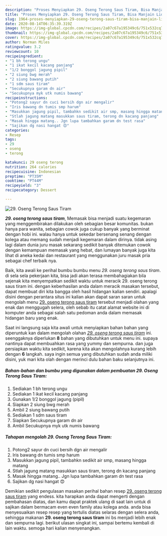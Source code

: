 ```yaml
---
description: "Proses Menyiapkan 29. Oseng Terong Saus Tiram, Bisa Manjain Lidah"
title: "Proses Menyiapkan 29. Oseng Terong Saus Tiram, Bisa Manjain Lidah"
slug: 1964-proses-menyiapkan-29-oseng-terong-saus-tiram-bisa-manjain-lidah
date: 2020-08-14T06:35:39.319Z
image: https://img-global.cpcdn.com/recipes/2a07c67a195349c6/751x532cq70/29-oseng-terong-saus-tiram-foto-resep-utama.jpg
thumbnail: https://img-global.cpcdn.com/recipes/2a07c67a195349c6/751x532cq70/29-oseng-terong-saus-tiram-foto-resep-utama.jpg
cover: https://img-global.cpcdn.com/recipes/2a07c67a195349c6/751x532cq70/29-oseng-terong-saus-tiram-foto-resep-utama.jpg
author: Norman Miles
ratingvalue: 3.2
reviewcount: 10
recipeingredient:
- "1 bh terong ungu"
- "1 ikat kecil kacang panjang"
- "1/2 bonggol jagung pipil"
- "2 siung bwg merah"
- "2 siung bawang putih"
- "1 sdm saus tiram"
- "Secukupnya garam dn air"
- "Secukupnya myk utk numis bawang"
recipeinstructions:
- "Potong2 sayur dn cuci bersih dgn air mengalir"
- "Iris bawang dn tumis smp harum"
- "Masukkan jagung pipil, tambahkn sedikit air smp, masang hingga matang"
- "Stlah jagung matang masukkan saus tiram, terong dn kacang panjang"
- "Masak hingga matang.. Jgn lupa tambahkan garam dn test rasa"
- "Sajikan dg nasi hangat 😍"
categories:
- Resep
tags:
- 29
- oseng
- terong

katakunci: 29 oseng terong 
nutrition: 264 calories
recipecuisine: Indonesian
preptime: "PT35M"
cooktime: "PT44M"
recipeyield: "3"
recipecategory: Dessert

---
```



![29. Oseng Terong Saus Tiram](https://img-global.cpcdn.com/recipes/2a07c67a195349c6/751x532cq70/29-oseng-terong-saus-tiram-foto-resep-utama.jpg)

<b><i>29. oseng terong saus tiram</i></b>, Memasak bisa menjadi suatu kegemaran yang menggembirakan dilakukan oleh sebagian besar komunitas. bukan hanya para wanita, sebagian cowok juga cukup banyak yang berminat dengan hobi ini. walau hanya untuk sekedar bersenang senang dengan kolega atau memang sudah menjadi kegemaran dalam dirinya. tidak asing lagi dalam dunia juru masak sekarang sedikit banyak ditemukan cowok dengan kemampuan memasak yang hebat, dan lumayan banyak juga kita lihat di aneka kedai dan restaurant yang menggunakan juru masak pria sebagai chef terbaik nya.



Baik, kita awali ke perihal bumbu bumbu menu <i>29. oseng terong saus tiram</i>. di sela sela pekerjaan kita, bisa jadi akan terasa membahagiakan bila sejenak kita menyempatkan sedikit waktu untuk meracik 29. oseng terong saus tiram ini. dengan keberhasilan anda dalam meracik masakan tersebut, dapat membuat diri kita bangga oleh hasil hidangan kalian sendiri. apalagi disini dengan perantara situs ini kalian akan dapat saran saran untuk mengolah menu <u>29. oseng terong saus tiram</u> tersebut menjadi olahan yang enak dan menggugah selera, oleh sebab itu catat alamat website ini di komputer anda sebagai salah satu pedoman anda dalam memasak hidangan baru yang enak.


Saat ini langsung saja kita awali untuk menyiapkan bahan bahan yang diperuntuk kan dalam mengolah olahan <u><i>29. oseng terong saus tiram</i></u> ini. seenggaknya diperlukan <b>8</b> bahan yang dibutuhkan untuk menu ini. supaya nantinya dapat membuahkan rasa yang yummy dan sempurna. dan juga persiapkan waktu kita sedikit, karena kita akan mengolahnya kurang lebih dengan <b>6</b> langkah. saya ingin semua yang dibutuhkan sudah anda miliki disini, yuk mari kita olah dengan merinci dulu bahan baku selanjutnya ini.

<!--inarticleads1-->

##### Bahan-bahan dan bumbu yang digunakan dalam pembuatan 29. Oseng Terong Saus Tiram:

1. Sediakan 1 bh terong ungu
1. Sediakan 1 ikat kecil kacang panjang
1. Gunakan 1/2 bonggol jagung (pipil)
1. Siapkan 2 siung bwg merah
1. Ambil 2 siung bawang putih
1. Sediakan 1 sdm saus tiram
1. Siapkan Secukupnya garam dn air
1. Ambil Secukupnya myk utk numis bawang




<!--inarticleads2-->

##### Tahapan mengolah 29. Oseng Terong Saus Tiram:

1. Potong2 sayur dn cuci bersih dgn air mengalir
1. Iris bawang dn tumis smp harum
1. Masukkan jagung pipil, tambahkn sedikit air smp, masang hingga matang
1. Stlah jagung matang masukkan saus tiram, terong dn kacang panjang
1. Masak hingga matang.. Jgn lupa tambahkan garam dn test rasa
1. Sajikan dg nasi hangat 😍




Demikian sedikit pengulasan masakan perihal bahan resep <u>29. oseng terong saus tiram</u> yang endess. kita harapkan anda dapat mengerti dengan pembahasan diatas, dan kamu dapat praktek ulang di saat lain untuk di sajikan dalam bermacam even even family atau kolega anda. anda bisa menyesuaikan resep resep yang tertulis diatas selaras dengan selera anda, sehingga makanan <b>29. oseng terong saus tiram</b> ini bs menjadi lebih enak dan sempurna lagi. berikut ulasan singkat ini, sampai bertemu kembali di lain waktu. semoga hari kalian menyenangkan.
